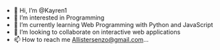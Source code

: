 - 👋 Hi, I’m @Kayren1
- 👀 I’m interested in Programming
- 🌱 I’m currently learning Web Programming with Python and JavaScript
- 💞️ I’m looking to collaborate on interactive web applications
- 📫 How to reach me Allistersenzo@gmail.com...

<!---
Kayren1/Kayren1 is a ✨ special ✨ repository because its `README.md` (this file) appears on your GitHub profile.
You can click the Preview link to take a look at your changes.
--->
